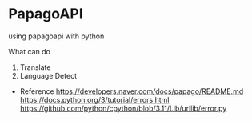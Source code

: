 # PapagoAPI
using papagoapi with python

What can do 
1. Translate 
2. Language Detect 

* Reference
https://developers.naver.com/docs/papago/README.md
https://docs.python.org/3/tutorial/errors.html
https://github.com/python/cpython/blob/3.11/Lib/urllib/error.py
